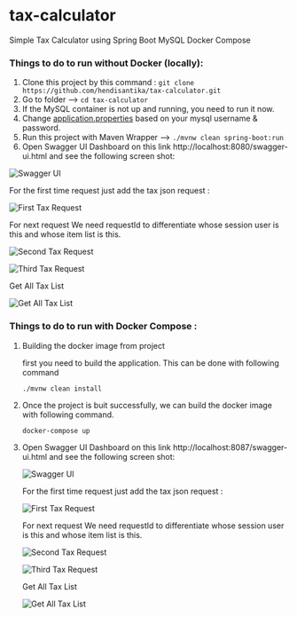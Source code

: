# tax-calculator

Simple Tax Calculator using Spring Boot MySQL Docker Compose

### Things to do to run without Docker (locally):

1. Clone this project by this command : `git clone https://github.com/hendisantika/tax-calculator.git`
2. Go to folder --> `cd tax-calculator`
3. If the MySQL container is not up and running, you need to run it now.
4. Change [application.properties](./src/main/resources/application.properties) based on your mysql username & password.
5. Run this project with Maven Wrapper --> `./mvnw clean spring-boot:run`
6. Open Swagger UI Dashboard on this link http://localhost:8080/swagger-ui.html and see the following screen shot:

![Swagger UI](img/SwaggerUI.png "Swagger UI")

For the first time request just add the tax json request :

![First Tax Request](img/add1.png "First Tax Request")

For next request We need requestId to differentiate whose session user is this and whose item list is this.

![Second Tax Request](img/add2.png "Second Tax Request")

![Third Tax Request](img/add3.png "Third Tax Request")

Get All Tax List

![Get All Tax List](img/add3.png "Get All Tax List")

### Things to do to run with Docker Compose :

1. Building the docker image from project

   first you need to build the application. This can be done with following command

   `./mvnw clean install`

2. Once the project is buit successfully, we can build the docker image with following command.

   `docker-compose up`

3. Open Swagger UI Dashboard on this link http://localhost:8087/swagger-ui.html and see the following screen shot:

   ![Swagger UI](img/SwaggerUI.png "Swagger UI")

   For the first time request just add the tax json request :

   ![First Tax Request](img/add1.png "First Tax Request")

   For next request We need requestId to differentiate whose session user is this and whose item list is this.

   ![Second Tax Request](img/add2.png "Second Tax Request")

   ![Third Tax Request](img/add3.png "Third Tax Request")

   Get All Tax List

   ![Get All Tax List](img/add3.png "Get All Tax List")
